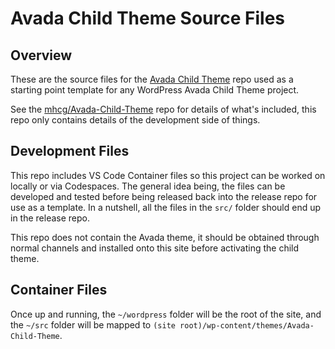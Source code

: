 # Avada Child Theme Source Files

## Overview

These are the source files for the [Avada Child Theme](https://github.com/mhcg/avada-child-theme) repo used as a starting point template for any WordPress Avada Child Theme project.

See the [mhcg/Avada-Child-Theme](https://github.com/mhcg/avada-child-theme) repo for details of what's included, this repo only contains details of the development side of things.

## Development Files

This repo includes VS Code Container files so this project can be worked on locally or via Codespaces. The general idea being, the files can be developed and tested before being released back into the release repo for use as a template. In a nutshell, all the files in the `src/` folder should end up in the release repo.

This repo does not contain the Avada theme, it should be obtained through normal channels and installed onto this site before activating the child theme.

## Container Files

Once up and running, the `~/wordpress` folder will be the root of the site, and the `~/src` folder will be mapped to `(site root)/wp-content/themes/Avada-Child-Theme`.